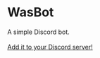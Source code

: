 # WasBot
A simple Discord bot.<br><br>
[Add it to your Discord server!](https://discordapp.com/oauth2/authorize?&client_id=768523470979727482&scope=bot&permissions=8)
